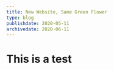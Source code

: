 ```yaml
---
title: New Website, Same Green Flower
type: blog
publishdate: 2020-05-11
archivedate: 2020-06-11
---
```


# This is a test